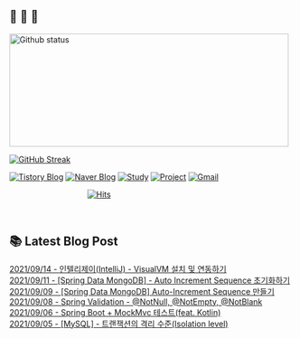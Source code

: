  ## 🐔 🐝 🐜

<div>
  
  <img width="494" height="200" alt="Github status" src="https://github-readme-stats.vercel.app/api?username=JuHyun419&count_private=true&theme=radical">
  
  [![GitHub Streak](https://github-readme-streak-stats.herokuapp.com/?user=JuHyun419&theme=dark)](https://github.com/JuHyun419)
  
</div>  

<div>
  
  [![Tistory Blog](http://img.shields.io/badge/-Tistory%20Blog-blue?style=flat&logo=Blogger&link=https://zzang9ha.tistory.com/)](https://zzang9ha.tistory.com/) 
  [![Naver Blog](http://img.shields.io/badge/-Naver%20Blog-green?style=flat&logo=Blogger&link=https://blog.naver.com/zzang9ha)](https://blog.naver.com/zzang9ha) 
  [![Study](http://img.shields.io/badge/-Study%20-655ced?style=flat&logo=github&link=https://github.com/JuHyun419/study)](https://github.com/JuHyun419/study) 
  [![Project](http://img.shields.io/badge/-Project-ff69b4?style=flat&logo=github&link=https://github.com/jh-project-repo)](https://github.com/jh-project-repo) 
  [![Gmail](http://img.shields.io/badge/Gmail-important?style=flat&logo=Gmail&link=mailto:zzang9haha@gmail.com)](mailto:zzang9haha@gmail.com) 

</div>

<div>
 
&nbsp;&nbsp;&nbsp;&nbsp;&nbsp;&nbsp;&nbsp;&nbsp;&nbsp;&nbsp;&nbsp;&nbsp;&nbsp;&nbsp;&nbsp;&nbsp;&nbsp;&nbsp;&nbsp;&nbsp;&nbsp;&nbsp;&nbsp;&nbsp;&nbsp;&nbsp;&nbsp;&nbsp;&nbsp;&nbsp;&nbsp;&nbsp;&nbsp;&nbsp; [![Hits](https://hits.seeyoufarm.com/api/count/incr/badge.svg?url=https%3A%2F%2Fgithub.com%2FJuHyun419&count_bg=%2379C83D&title_bg=%23555555&icon=&icon_color=%23E7E7E7&title=hits&edge_flat=false)](https://hits.seeyoufarm.com)
 
</div>
 
<br>
 
## 📚 Latest Blog Post

[2021/09/14 - 인텔리제이(IntelliJ) - VisualVM 설치 및 연동하기](https://zzang9ha.tistory.com/386) <br/>
[2021/09/11 - [Spring Data MongoDB] - Auto Increment Sequence 초기화하기](https://zzang9ha.tistory.com/385) <br/>
[2021/09/09 - [Spring Data MongoDB] Auto-Increment Sequence 만들기](https://zzang9ha.tistory.com/384) <br/>
[2021/09/08 - Spring Validation - @NotNull, @NotEmpty, @NotBlank](https://zzang9ha.tistory.com/383) <br/>
[2021/09/06 - Spring Boot + MockMvc 테스트(feat. Kotlin)](https://zzang9ha.tistory.com/382) <br/>
[2021/09/05 - [MySQL] - 트랜잭션의 격리 수준(Isolation level)](https://zzang9ha.tistory.com/381) <br/>
